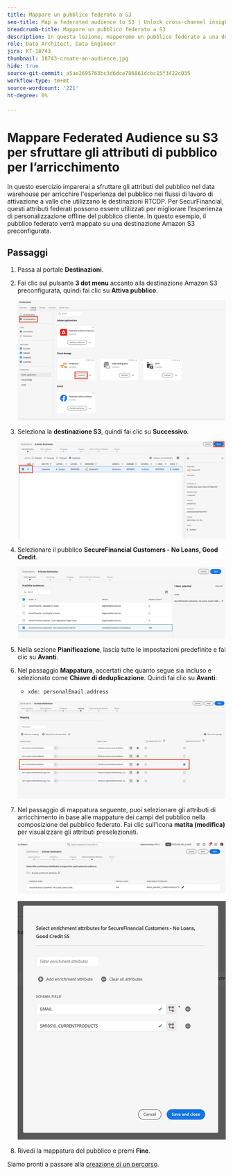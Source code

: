 ```yaml
---
title: Mappare un pubblico federato a S3
seo-title: Map a federated audience to S3 | Unlock cross-channel insights with Federated Audience Composition
breadcrumb-title: Mappare un pubblico federato a S3
description: In questa lezione, mapperemo un pubblico federato a una destinazione Real-Time CDP a valle per supportare un’esperienza offline personalizzata.
role: Data Architect, Data Engineer
jira: KT-18743
thumbnail: 18743-create-an-audience.jpg
hide: true
source-git-commit: a5ae2695763bc3d6dce786861dcbc15f3422c035
workflow-type: tm+mt
source-wordcount: '221'
ht-degree: 0%

---
```



# Mappare Federated Audience su S3 per sfruttare gli attributi di pubblico per l’arricchimento

In questo esercizio imparerai a sfruttare gli attributi del pubblico nel data warehouse per arricchire l&#39;esperienza del pubblico nei flussi di lavoro di attivazione a valle che utilizzano le destinazioni RTCDP. Per SecurFinancial, questi attributi federati possono essere utilizzati per migliorare l’esperienza di personalizzazione offline del pubblico cliente. In questo esempio, il pubblico federato verrà mappato su una destinazione Amazon S3 preconfigurata.

## Passaggi

1. Passa al portale **Destinazioni**.

2. Fai clic sul pulsante **3 dot menu** accanto alla destinazione Amazon S3 preconfigurata, quindi fai clic su **Attiva pubblico**.

   ![activate-audiences](assets/activate-audiences.png)

3. Seleziona la **destinazione S3**, quindi fai clic su **Successivo**.

   ![select-s3-destination](assets/select-s3-destination.png)

4. Selezionare il pubblico **SecureFinancial Customers - No Loans, Good Credit**.

   ![select-s3-audience](assets/select-s3-audience.png)

5. Nella sezione **Pianificazione**, lascia tutte le impostazioni predefinite e fai clic su **Avanti**.

6. Nel passaggio **Mappatura**, accertati che quanto segue sia incluso e selezionato come **Chiave di deduplicazione**. Quindi fai clic su **Avanti**:
   - `xdm: personalEmail.address`

   ![chiave di deduplicazione](assets/deduplication-key.png)

7. Nel passaggio di mappatura seguente, puoi selezionare gli attributi di arricchimento in base alle mappature dei campi del pubblico nella composizione del pubblico federato. Fai clic sull&#39;icona **matita (modifica)** per visualizzare gli attributi preselezionati.

   ![modifica-attributi](assets/edit-attributes.png)

   ![final-attributes](assets/final-attribution.png)

8. Rivedi la mappatura del pubblico e premi **Fine**.

Siamo pronti a passare alla [creazione di un percorso](build-journey-federated-audience.md).
